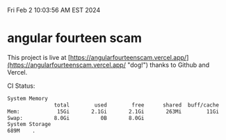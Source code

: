 Fri Feb  2 10:03:56 AM EST 2024

# angular fourteen scam


This project is live at [https://angularfourteenscam.vercel.app/](https://angularfourteenscam.vercel.app/ "dog!") thanks to Github and Vercel.

CI Status: 

```bash
System Memory
               total        used        free      shared  buff/cache   available
Mem:            15Gi       2.1Gi       2.1Gi       263Mi        11Gi        13Gi
Swap:          8.0Gi          0B       8.0Gi
System Storage
689M	.
